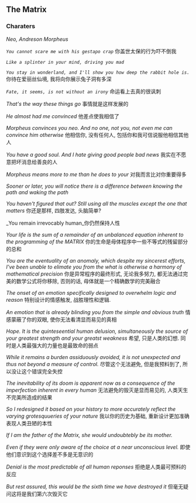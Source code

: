 ## The Matrix

### Charaters

_Neo, Andreson_
_Morpheus_

_`You cannot scare me with his gestapo crap`_ 你盖世太保的行为吓不倒我

_`Like a splinter in your mind, driving you mad`_ 

_`You stay in wonderland, and I'll show you how deep the rabbit hole is.`_ 你待在爱丽丝仙境, 我将向你展示兔子洞有多深

_`Fate, it seems, is not without an irony`_ 命运看上去真的很讽刺

_That's the way these things go_ 事情就是这样发展的

_He almost had me convinced_ 他差点使我相信了

_Morpheus convinces you neo. And no one, not you, not even me can convince him otherwise_ 他相信你, 没有任何人, 包括你和我可信说服他相信其他人

_You have a good soul. And I hate giving good people bad news_ 我实在不愿意把坏消息给善良的人

_Morpheus means more to me than he does to your_ 对我而言比对你重要得多

_Sooner or later, you will notice there is a difference between knowing the path and waking the path_

_You haven't figured that out? Still using all the muscles except the one that matters_ 你还是那样, 四肢发达, 头脑简单?

_You remain irrevocably human_你仍然保持人性

_Your life is the sum of a remainder of an unbalanced equation inherent to the programming of the MATRIX_ 你的生命是母体程序中一些不等式的残留部分的总和

_You are the eventuality of an anomaly, which despite my sincerest efforts, I've been unable to elimate you from the what is otherwise a harmony of mathematical precision_ 你是异常程序的最终形式, 无论我多努力, 都无法通过完美的数学公式将你移除, 否则的话, 母体就是一个精确数学的完美融合

_The onset of an emotion specifically designed to overwhelm logic and reason_ 特别设计的情感触发, 战胜理性和逻辑.

_An emotion that is already blinding you from the simple and obvious truth_ 情感蒙蔽了你的双眼, 使你无法看清显而易见的真相 

_Hope. It is the quinteseential human delusion, simultaneously the source of your greatest strength and your greatst weakness_ 希望, 只是人类的幻想. 同时是人类最强大的力量也是最致命的弱点

 _While it remains a burden assiduously avoided, it is not unexpected and thus not beyond a measure of control._ 尽管这个无法避免, 但是我预料到了, 所以没让这个错误完全失控

 _The inevitability of its doom is apparent now as a consequence of the imperfection inherent in every human_ 无法避免的毁灭是显而易见的, 人类天生不完美所造成的结果

 _So I redesigned it based on your history to more accurately reflect the varying grotesquueries of your nature_ 我以你的历史为基础, 重新设计更加准确表现人类丑陋的本性

 _If I am the father of the Matrix, she would undoubtebly be its mother._

 _Even if they were only aware of the choice at a near unconscious level._ 即使他们意识到这个选择差不多是无意识的

 _Denial is the most predictable of all human reponses_ 拒绝是人类最可预料的反应

 _But rest assured, this would be the sixth time we have destroyed it_ 但毫无疑问这将是我们第六次毁灭它
